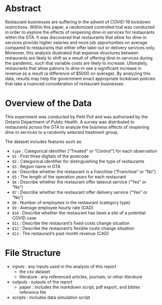 # Abstract
Restaurant businesses are suffering in the advent of COVID-19 lockdown restrictions. Within this paper, a randomized controlled trial was conducted in order to explore the effects of reopening dine-in services for restaurants within the GTA. It was discovered that restaurants that allow for dine-in services provide higher salaries and more job opportunities on average compared to restaurants that either offer take-out or delivery services only. Moreover, this analysis illustrated that expense structures between restaurants are likely to shift as a result of offering dine-in services during the pandemic, such that variable costs are likely to increase. Ultimately, restaurants that allow patrons to dine-in see a significant increase in revenue as a result (a difference of $5000 on average). By analyzing this data, results may help the government enact appropriate lockdown policies that take a nuanced consideration of restaurant businesses.

# Overview of the Data
This experiment was conducted by Petit Poll and was authorized by the Ontario Department of Public Health. A survey was distributed to restaurants across the GTA to analyze the business effects of reopening dine-in services to a randomly selected treatment group. 

The dataset includes features such as:
* `type` : Categorical identifier [“Treated” or “Control”] for each observation 
* `Q1` : First three digitals of the postcode 
* `Q2` : Categorical identifier for distinguishing the type of restaurants 
* `Q3` : Region name in GTA
* `Q4` : Describe whether the restaurant is a franchise (“Franchise” or “No”)
* `Q5` : The length of the operation years for each restaurant 
* `Q6` : Describe whether the restaurant offer takeout service (“Yes” or “No”)
* `Q7` : Describe whether the restaurant offer delivery service (“Yes” or “No”)
* `Q8` : Number of employees in the restaurant (category type)
* `Q9` : Average employee hourly rate (CAD) 
* `Q10` : Describe whether the restaurant has been a site of a potential COVID case
* `Q11` : Describe the restaurant’s fixed costs change situation 
* `Q12` :  Describe the restaurant’s flexible costs change situation 
* `Q13` : The restaurant’s past month revenue (CAD)

# File Structure
* inputs : any inputs used in the analysis of this report
  * the csv dataset
  * literature : any referenced articles, journals, or other literature
* outputs : outputs of the report
  * paper : includes the markdown script, pdf export, and bibtex reference file
* scripts : includes data simulation script
